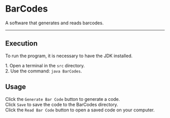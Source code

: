 # BarCodes

A software that generates and reads barcodes.  

---  
## Execution
  
To run the program, it is necessary to have the JDK installed.  

1\. Open a terminal in the `src` directory.  
2\. Use the command: `java BarCodes`.  

## Usage
  
Click the `Generate Bar Code` button to generate a code.  
Click `Save` to save the code to the BarCodes directory.  
Click the `Read Bar Code` button to open a saved code on your computer.  
